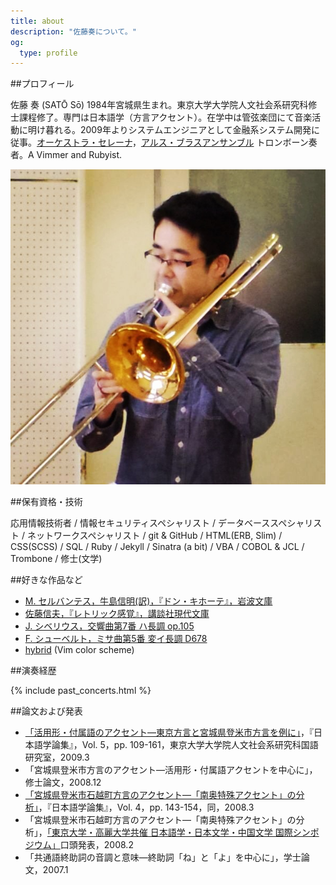 ```yaml
---
title: about
description: "佐藤奏について。"
og:
  type: profile
---
```


##プロフィール

<span class="no-wrap">佐藤 奏</span> (SATŌ&nbsp;Sō) 1984年宮城県生まれ。東京大学大学院人文社会系研究科修士課程修了。専門は日本語学（方言アクセント）。在学中は管弦楽団にて音楽活動に明け暮れる。2009年よりシステムエンジニアとして金融系システム開発に従事。[オーケストラ・セレーナ](http://o-serena.jp/)，[アルス・ブラスアンサンブル](http://arsbrass.org/) トロンボーン奏者。A Vimmer and Rubyist.

<div class="profile-photo"><img class="profile" src="/assets/images/profile.jpg"></div>

##保有資格・技術

応用情報技術者 / 情報セキュリティスペシャリスト / データベーススペシャリスト / ネットワークスペシャリスト / git & GitHub / HTML(ERB, Slim) / CSS(SCSS) / SQL / Ruby / Jekyll / Sinatra (a bit) / VBA / COBOL & JCL / Trombone / 修士(文学)

##好きな作品など

- [M. セルバンテス，牛島信明(訳)，『ドン・キホーテ』，岩波文庫](http://www.iwanami.co.jp/cgi-bin/isearch?isbn=ISBN4-00-327211-S)
- [佐藤信夫，『レトリック感覚』，講談社現代文庫](http://bookclub.kodansha.co.jp/product?isbn=9784061590298)
- [J. シベリウス，交響曲第7番 ハ長調 op.105](http://imslp.org/wiki/Symphony_No.7,_Op.105_(Sibelius,_Jean))
- [F. シューベルト，ミサ曲第5番 変イ長調 D678](http://imslp.org/wiki/Mass_No.5,_D.678_(Schubert,_Franz))
- [hybrid](https://github.com/w0ng/vim-hybrid) (Vim color scheme)

##演奏経歴

{% include past_concerts.html %}

##論文および発表

- [「活用形・付属語のアクセント—東京方言と宮城県登米市方言を例に」](http://hdl.handle.net/2261/25258)，『日本語学論集』，Vol. 5，pp. 109-161，東京大学大学院人文社会系研究科国語研究室，2009.3
- 「宮城県登米市方言のアクセント—活用形・付属語アクセントを中心に」，修士論文，2008.12
- [「宮城県登米市石越町方言のアクセント—「南奥特殊アクセント」の分析」](http://hdl.handle.net/2261/9807)，『日本語学論集』，Vol. 4，pp. 143-154，同，2008.3
- 「宮城県登米市石越町方言のアクセント—「南奥特殊アクセント」の分析」，[「東京大学・高麗大学共催 日本語学・日本文学・中国文学 国際シンポジウム」](http://www.l.u-tokyo.ac.jp/news/2008/348.html)口頭発表，2008.2
- 「共通語終助詞の音調と意味—終助詞「ね」と「よ」を中心に」，学士論文，2007.1

